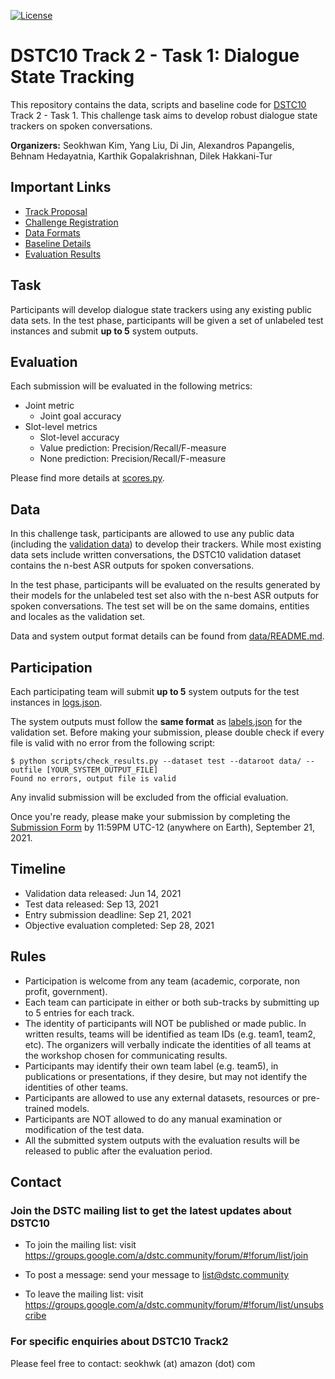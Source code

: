 [![License](https://img.shields.io/badge/License-Apache%202.0-blue.svg)](https://opensource.org/licenses/Apache-2.0)

# DSTC10 Track 2 - Task 1: Dialogue State Tracking

This repository contains the data, scripts and baseline code for [DSTC10](https://dstc10.dstc.community/) Track 2 - Task 1.
This challenge task aims to develop robust dialogue state trackers on spoken conversations.

**Organizers:** 
Seokhwan Kim, Yang Liu, Di Jin, Alexandros Papangelis, Behnam Hedayatnia, Karthik Gopalakrishnan, Dilek Hakkani-Tur

## Important Links
* [Track Proposal](https://drive.google.com/file/d/1JMK6EdD_QY2bR49wHhCaiFLPnGj-9Ztd/view)
* [Challenge Registration](https://forms.gle/Qigb3N3hGqpEgsuW8)
* [Data Formats](data/README.md)
* [Baseline Details](baseline/README.md)
* [Evaluation Results](https://docs.google.com/spreadsheets/d/1SyOGA_WbfWmcSExFzrmVqKpu5lJS-4qLrHTgzHAIziU/edit?usp=sharing)

## Task

Participants will develop dialogue state trackers using any existing public data sets.
In the test phase, participants will be given a set of unlabeled test instances and submit **up to 5** system outputs.

## Evaluation

Each submission will be evaluated in the following metrics:

* Joint metric
  - Joint goal accuracy
* Slot-level metrics
  - Slot-level accuracy
  - Value prediction: Precision/Recall/F-measure
  - None prediction: Precision/Recall/F-measure

Please find more details at [scores.py](scripts/scores.py).

## Data

In this challenge task, participants are allowed to use any public data (including the [validation data](data/val/)) to develop their trackers.
While most existing data sets include written conversations, the DSTC10 validation dataset contains the n-best ASR outputs for spoken conversations.

In the test phase, participants will be evaluated on the results generated by their models for the unlabeled test set also with the n-best ASR outputs for spoken conversations.
The test set will be on the same domains, entities and locales as the validation set.

Data and system output format details can be found from [data/README.md](data/README.md).

## Participation

Each participating team will submit **up to 5** system outputs for the test instances in [logs.json](data/test/logs.json).

The system outputs must follow the **same format** as [labels.json](../data/README.md#label-objects) for the validation set.
Before making your submission, please double check if every file is valid with no error from the following script:
``` shell
$ python scripts/check_results.py --dataset test --dataroot data/ --outfile [YOUR_SYSTEM_OUTPUT_FILE]
Found no errors, output file is valid
```
Any invalid submission will be excluded from the official evaluation.

Once you're ready, please make your submission by completing the [Submission Form](https://forms.gle/8JqvSNs6km6aCg7T7) by 11:59PM UTC-12 (anywhere on Earth), September 21, 2021.

## Timeline

* Validation data released: Jun 14, 2021
* Test data released: Sep 13, 2021
* Entry submission deadline: Sep 21, 2021
* Objective evaluation completed: Sep 28, 2021

## Rules

* Participation is welcome from any team (academic, corporate, non profit, government).
* Each team can participate in either or both sub-tracks by submitting up to 5 entries for each track.
* The identity of participants will NOT be published or made public. In written results, teams will be identified as team IDs (e.g. team1, team2, etc). The organizers will verbally indicate the identities of all teams at the workshop chosen for communicating results.
* Participants may identify their own team label (e.g. team5), in publications or presentations, if they desire, but may not identify the identities of other teams.
* Participants are allowed to use any external datasets, resources or pre-trained models.
* Participants are NOT allowed to do any manual examination or modification of the test data.
* All the submitted system outputs with the evaluation results will be released to public after the evaluation period.

## Contact

### Join the DSTC mailing list to get the latest updates about DSTC10
* To join the mailing list: visit https://groups.google.com/a/dstc.community/forum/#!forum/list/join

* To post a message: send your message to list@dstc.community

* To leave the mailing list: visit https://groups.google.com/a/dstc.community/forum/#!forum/list/unsubscribe

### For specific enquiries about DSTC10 Track2

Please feel free to contact: seokhwk (at) amazon (dot) com
